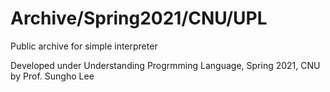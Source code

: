 # Archive/Spring2021/CNU/UPL

Public archive for simple interpreter

Developed under Understanding Progrmming Language, Spring 2021, CNU by Prof. Sungho Lee

